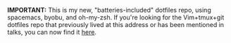 **IMPORTANT:** This is my new, "batteries-included" dotfiles repo, using spacemacs, byobu, and oh-my-zsh. If you're looking for the Vim+tmux+git dotfiles repo that previously lived at this address or has been mentioned in talks, you can now find it [here](https://github.com/alanctkc/dotfiles-old).
